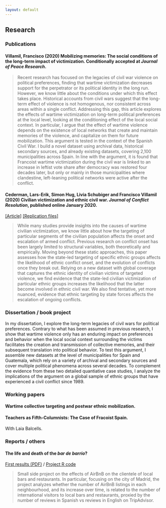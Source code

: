 ```yaml
---
layout: default
---
```


## Research

### Publications

#### Villamil, Francisco (2020) Mobilizing memories: The social conditions of the long-term impact of victimization. Conditionally accepted at *Journal of Peace Research*.

> Recent research has focused on the legacies of civil war violence on political preferences, finding that wartime victimization decreases support for the perpetrator or its political identity in the long run. However, we know little about the conditions under which this effect takes place. Historical accounts from civil wars suggest that the long-term effect of violence is not homogenous, nor consistent across areas within a single conflict. Addressing this gap, this article explores the effects of wartime victimization on long-term political preferences at the local level, looking at the conditioning effect of the local social context. In particular, I argue that the effect of wartime violence depends on the existence of local networks that create and maintain memories of the violence, and capitalize on them for future mobilization. This argument is tested in the context of the Spanish Civil War. I build a novel dataset using archival data, historical secondary sources, and already existing datasets, covering 2,100 municipalities across Spain. In line with the argument, it is found that Francoist wartime victimization during the civil war is linked to an increase in leftist vote share after democracy was restored four decades later, but only or mainly in those municipalities where clandestine, left-leaning political networks were active after the conflict.

#### Cederman, Lars-Erik, Simon Hug, Livia Schubiger and Francisco Villamil (2020) Civilian victimization and ethnic civil war. *Journal of Conflict Resolution*, published online January 2020.

[[Article]](https://journals.sagepub.com/doi/full/10.1177/0022002719898873)
[[Replication files]](files/replication_cederman_et_al_2020.zip)


> While many studies provide insights into the causes of wartime civilian victimization, we know little about how the targeting of particular segments of the civilian population affects the onset and escalation of armed conflict. Previous research on conflict onset has been largely limited to structural variables, both theoretically and empirically. Moving beyond these static approaches, this paper assesses how the state-led targeting of specific ethnic groups affects the likelihood of ethnic conflict onset, and the evolution of conflicts once they break out. Relying on a new dataset with global coverage that captures the ethnic identity of civilian victims of targeted violence, we find evidence that the state-led civilian victimization of particular ethnic groups increases the likelihood that the latter become involved in ethnic civil war. We also find tentative, yet more nuanced, evidence that ethnic targeting by state forces affects the escalation of ongoing conflicts.

### Dissertation / book project

In my dissertation, I explore the long-term legacies of civil wars for political preferences. Contrary to what has been assumed in previous research, I show that wartime violence only has an enduring impact on preferences and behavior when the local social context surrounding the victims facilitates the creation and transmission of collective memories, and their subsequent translation into political behavior. To test this argument, I assemble new datasets at the level of municipalities for Spain and Guatemala, which rely on a variety of archival and secondary sources and cover multiple political phenomena across several decades. To complement the evidence from these two detailed quantiative case studies, I analyze the implications of the argument on a global sample of ethnic groups that have experienced a civil conflict since 1989.

### Working papers

#### Wartime collective targeting and postwar ethnic mobilization.

#### Teachers as Fifth-Columnists: The Case of Fracoist Spain.

With Laia Balcells.

### Reports / others

#### The life and death of the *bar de barrio*?

[First results (PDF)](https://github.com/franvillamil/tripadvisor_reviews/blob/master/writing/report.pdf) / [Project R code](https://github.com/franvillamil/tripadvisor_reviews)

> Small side project on the effects of AirBnB on the clientele of local bars and restaurants. In particular, focusing on the city of Madrid, the project analyzes whether the number of AirBnB listings in each neighbourhood, and its increase over time, is related to the number of international visitors to local bars and restaurants, proxied by the number of reviews in Spanish vs reviews in English on TripAdvisor.
